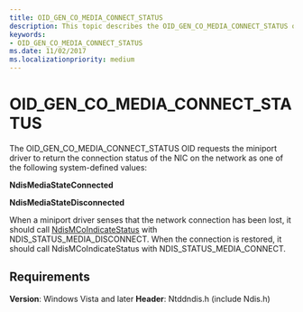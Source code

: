 ```yaml
---
title: OID_GEN_CO_MEDIA_CONNECT_STATUS
description: This topic describes the OID_GEN_CO_MEDIA_CONNECT_STATUS object identifier (OID).
keywords:
- OID_GEN_CO_MEDIA_CONNECT_STATUS
ms.date: 11/02/2017
ms.localizationpriority: medium
---
```


# OID_GEN_CO_MEDIA_CONNECT_STATUS

The OID_GEN_CO_MEDIA_CONNECT_STATUS OID requests the miniport driver to return the connection status of the NIC on the network as one of the following system-defined values:

**NdisMediaStateConnected**

**NdisMediaStateDisconnected**

When a miniport driver senses that the network connection has been lost, it should call [NdisMCoIndicateStatus](/windows-hardware/drivers/ddi/ndis/nf-ndis-ndismcoindicatestatusex) with NDIS_STATUS_MEDIA_DISCONNECT. When the connection is restored, it should call NdisMCoIndicateStatus with NDIS_STATUS_MEDIA_CONNECT.

## Requirements

**Version**: Windows Vista and later
**Header**: Ntddndis.h (include Ndis.h)
